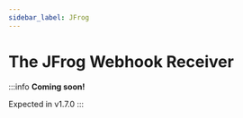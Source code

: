 ```yaml
---
sidebar_label: JFrog
---
```


# The JFrog Webhook Receiver

:::info
__Coming soon!__

Expected in v1.7.0
:::

